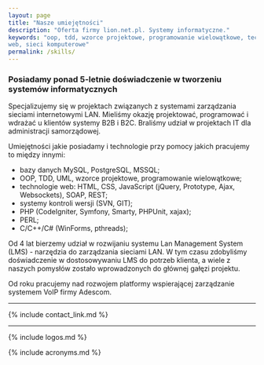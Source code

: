 ```yaml
---
layout: page
title: "Nasze umiejętności"
description: "Oferta firmy lion.net.pl. Systemy informatyczne."
keywords: "oop, tdd, wzorce projektowe, programowanie wielowątkowe, technologie 
web, sieci komputerowe"
permalink: /skills/
---
```


### Posiadamy ponad 5-letnie doświadczenie w tworzeniu systemów informatycznych

Specjalizujemy się w projektach związanych z systemami zarządzania sieciami 
internetowymi LAN. Mieliśmy okazję projektować, programować i wdrażać u 
klientów systemy B2B i B2C. Braliśmy udział w projektach IT dla administracji 
samorządowej.

Umiejętności jakie posiadamy i technologie przy pomocy jakich pracujemy to między innymi:

 * bazy danych MySQL, PostgreSQL, MSSQL;
 * OOP, TDD, UML, wzorce projektowe, programowanie wielowątkowe;
 * technologie web: HTML, CSS, JavaScript (jQuery, Prototype, Ajax, Websockets), SOAP, REST;
 * systemy kontroli wersji (SVN, GIT);
 * PHP (CodeIgniter, Symfony, Smarty, PHPUnit, xajax);
 * PERL;
 * C/C++/C# (WinForms, pthreads);


Od 4 lat bierzemy udział w rozwijaniu systemu Lan Management System (LMS) - narzędzia 
do zarządzania sieciami LAN. W tym czasu zdobyliśmy doświadczenie w dostosowywaniu 
LMS do potrzeb klienta, a wiele z naszych pomysłów zostało wprowadzonych do 
głównej gałęzi projektu.

Od roku pracujemy nad rozwojem platformy wspierającej zarządzanie systemem VoIP firmy Adescom.

* * *

{% include contact_link.md %}

* * *

{% include logos.md %}

{% include acronyms.md %}